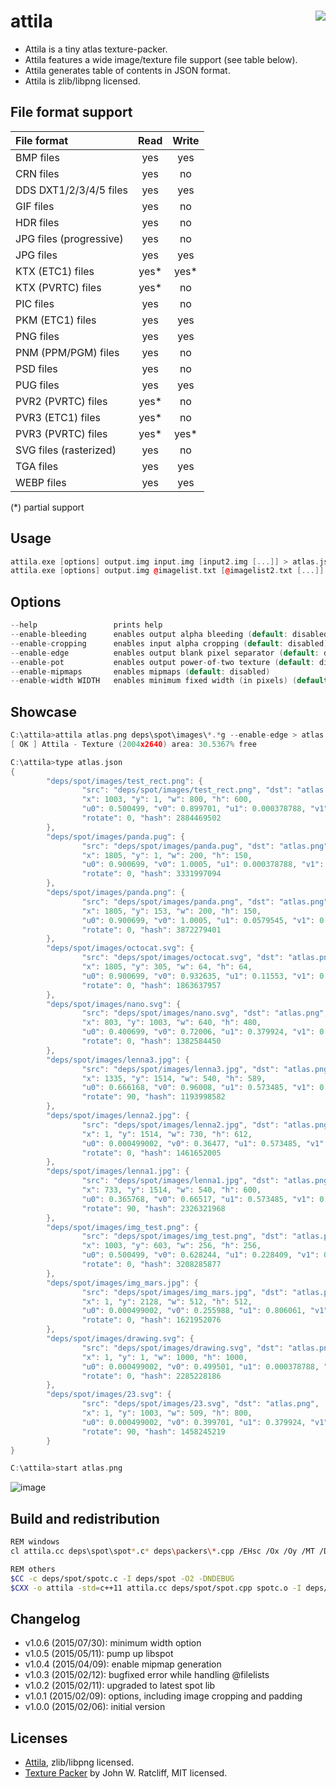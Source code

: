 attila <a href="https://travis-ci.org/r-lyeh/attila"><img src="https://api.travis-ci.org/r-lyeh/attila.svg?branch=master" align="right" /></a>
======

- Attila is a tiny atlas texture-packer.
- Attila features a wide image/texture file support (see table below).
- Attila generates table of contents in JSON format.
- Attila is zlib/libpng licensed.

## File format support

| File format  | Read | Write |
| :-------------|:-------------:| :-----:|
| BMP files | yes | yes |
| CRN files | yes | no |
| DDS DXT1/2/3/4/5 files | yes | yes |
| GIF files | yes | no |
| HDR files | yes | no |
| JPG files (progressive) | yes | no |
| JPG files | yes | yes |
| KTX (ETC1) files | yes* | yes* |
| KTX (PVRTC) files | yes* | no |
| PIC files | yes | no |
| PKM (ETC1) files | yes | yes |
| PNG files | yes | yes |
| PNM (PPM/PGM) files | yes | no |
| PSD files | yes | no |
| PUG files | yes | yes |
| PVR2 (PVRTC) files | yes* | no |
| PVR3 (ETC1) files | yes* | no |
| PVR3 (PVRTC) files | yes* | yes* |
| SVG files (rasterized) | yes | no |
| TGA files | yes | yes |
| WEBP files | yes | yes |

(*) partial support

## Usage
```c++
attila.exe [options] output.img input.img [input2.img [...]] > atlas.json
attila.exe [options] output.img @imagelist.txt [@imagelist2.txt [...]] > atlas.json
```

## Options
```c++
--help                 prints help
--enable-bleeding      enables output alpha bleeding (default: disabled)
--enable-cropping      enables input alpha cropping (default: disabled)
--enable-edge          enables output blank pixel separator (default: disabled)
--enable-pot           enables output power-of-two texture (default: disabled)
--enable-mipmaps       enables mipmaps (default: disabled)
--enable-width WIDTH   enables minimum fixed width (in pixels) (default: 0)
```

## Showcase
```c++
C:\attila>attila atlas.png deps\spot\images\*.*g --enable-edge > atlas.json
[ OK ] Attila - Texture (2004x2640) area: 30.5367% free

C:\attila>type atlas.json
{
        "deps/spot/images/test_rect.png": {
                "src": "deps/spot/images/test_rect.png", "dst": "atlas.png",
                "x": 1003, "y": 1, "w": 800, "h": 600,
                "u0": 0.500499, "v0": 0.899701, "u1": 0.000378788, "v1": 0.227652,
                "rotate": 0, "hash": 2884469502
        },
        "deps/spot/images/panda.pug": {
                "src": "deps/spot/images/panda.pug", "dst": "atlas.png",
                "x": 1805, "y": 1, "w": 200, "h": 150,
                "u0": 0.900699, "v0": 1.0005, "u1": 0.000378788, "v1": 0.057197,
                "rotate": 0, "hash": 3331997094
        },
        "deps/spot/images/panda.png": {
                "src": "deps/spot/images/panda.png", "dst": "atlas.png",
                "x": 1805, "y": 153, "w": 200, "h": 150,
                "u0": 0.900699, "v0": 1.0005, "u1": 0.0579545, "v1": 0.114773,
                "rotate": 0, "hash": 3872279401
        },
        "deps/spot/images/octocat.svg": {
                "src": "deps/spot/images/octocat.svg", "dst": "atlas.png",
                "x": 1805, "y": 305, "w": 64, "h": 64,
                "u0": 0.900699, "v0": 0.932635, "u1": 0.11553, "v1": 0.139773,
                "rotate": 0, "hash": 1863637957
        },
        "deps/spot/images/nano.svg": {
                "src": "deps/spot/images/nano.svg", "dst": "atlas.png",
                "x": 803, "y": 1003, "w": 640, "h": 480,
                "u0": 0.400699, "v0": 0.72006, "u1": 0.379924, "v1": 0.561742,
                "rotate": 0, "hash": 1382584450
        },
        "deps/spot/images/lenna3.jpg": {
                "src": "deps/spot/images/lenna3.jpg", "dst": "atlas.png",
                "x": 1335, "y": 1514, "w": 540, "h": 589,
                "u0": 0.666168, "v0": 0.96008, "u1": 0.573485, "v1": 0.77803,
                "rotate": 90, "hash": 1193998582
        },
        "deps/spot/images/lenna2.jpg": {
                "src": "deps/spot/images/lenna2.jpg", "dst": "atlas.png",
                "x": 1, "y": 1514, "w": 730, "h": 612,
                "u0": 0.000499002, "v0": 0.36477, "u1": 0.573485, "v1": 0.805303,
                "rotate": 0, "hash": 1461652005
        },
        "deps/spot/images/lenna1.jpg": {
                "src": "deps/spot/images/lenna1.jpg", "dst": "atlas.png",
                "x": 733, "y": 1514, "w": 540, "h": 600,
                "u0": 0.365768, "v0": 0.66517, "u1": 0.573485, "v1": 0.77803,
                "rotate": 90, "hash": 2326321968
        },
        "deps/spot/images/img_test.png": {
                "src": "deps/spot/images/img_test.png", "dst": "atlas.png",
                "x": 1003, "y": 603, "w": 256, "h": 256,
                "u0": 0.500499, "v0": 0.628244, "u1": 0.228409, "v1": 0.325379,
                "rotate": 0, "hash": 3208285877
        },
        "deps/spot/images/img_mars.jpg": {
                "src": "deps/spot/images/img_mars.jpg", "dst": "atlas.png",
                "x": 1, "y": 2128, "w": 512, "h": 512,
                "u0": 0.000499002, "v0": 0.255988, "u1": 0.806061, "v1": 1,
                "rotate": 0, "hash": 1621952076
        },
        "deps/spot/images/drawing.svg": {
                "src": "deps/spot/images/drawing.svg", "dst": "atlas.png",
                "x": 1, "y": 1, "w": 1000, "h": 1000,
                "u0": 0.000499002, "v0": 0.499501, "u1": 0.000378788, "v1": 0.379167,
                "rotate": 0, "hash": 2285228186
        },
        "deps/spot/images/23.svg": {
                "src": "deps/spot/images/23.svg", "dst": "atlas.png",
                "x": 1, "y": 1003, "w": 509, "h": 800,
                "u0": 0.000499002, "v0": 0.399701, "u1": 0.379924, "v1": 0.572727,
                "rotate": 90, "hash": 1458245219
        }
}

C:\attila>start atlas.png
```
![image](https://raw.github.com/r-lyeh/depot/master/attila.jpg)

## Build and redistribution
```bash
REM windows
cl attila.cc deps\spot\spot*.c* deps\packers\*.cpp /EHsc /Ox /Oy /MT /DNDEBUG /link setargv.obj

REM others
$CC -c deps/spot/spotc.c -I deps/spot -O2 -DNDEBUG
$CXX -o attila -std=c++11 attila.cc deps/spot/spot.cpp spotc.o -I deps/spot deps/packers/*.cpp -lrt -O2 -DNDEBUG
```

## Changelog
- v1.0.6 (2015/07/30): minimum width option
- v1.0.5 (2015/05/11): pump up libspot
- v1.0.4 (2015/04/09): enable mipmap generation
- v1.0.3 (2015/02/12): bugfixed error while handling @filelists
- v1.0.2 (2015/02/11): upgraded to latest spot lib
- v1.0.1 (2015/02/09): options, including image cropping and padding
- v1.0.0 (2015/02/06): initial version

## Licenses
- [Attila](https://github.com/r-lyeh/attila), zlib/libpng licensed.
- [Texture Packer](https://github.com/r-lyeh/attila/blob/master/deps/packers/packer.hpp) by John W. Ratcliff, MIT licensed.
